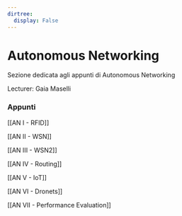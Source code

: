 ```yaml
---
dirtree:
  display: False
---
```


# Autonomous Networking

Sezione dedicata agli appunti di Autonomous Networking

Lecturer: Gaia Maselli

### Appunti

[[AN I - RFID]]

[[AN II - WSN]]

[[AN III - WSN2]]

[[AN IV - Routing]]

[[AN V - IoT]]

[[AN VI - Dronets]]

[[AN VII - Performance Evaluation]]
